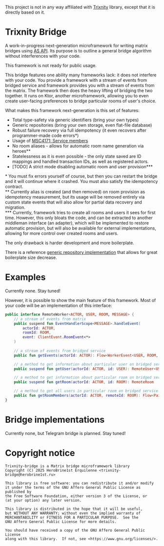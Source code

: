 This project is not in any way affiliated with [Trixnity](https://trixnity.gitlab.io/trixnity/) library, except that it
is directly based on it.

# Trixnity Bridge

A work-in-progress next-generation microframework for writing matrix bridges
using [AS API](https://spec.matrix.org/latest/application-service-api/). Its purpose is to outline a general bridge
algorithm without interferences with your code.

This framework is not ready for public usage.

This bridge features one ability many frameworks lack: it does not interfere with your code. You
provide a framework with a stream of events from bridged service and framework provides you with a stream of events from
the matrix. The framework then does the heavy lifting of bridging the two together. It runs on Ktor, another
microframework,
allowing you to even create user-facing preferences to bridge particular rooms of user's choice.

What makes this framework next-generation is this set of features:

- Total type-safety via generic identifiers (bring your own types)
- Generic repositories (bring your own storage, even flat-file database)
- Robust failure recovery via full idempotency (it even recovers after programmer-made code errors*)
- Usage of [MSC4171: Service members](https://github.com/matrix-org/matrix-spec-proposals/pull/4171)
- No room aliases - allows for automatic room name generation via heroes**
- Statelessness as it is even possible - the only state saved are ID mappings and handled transaction IDs, as well as
  registered actors.
- \[TODO\] A strict mode disabling automatic room and user provision***

\* You must fix errors yourself of course, but then you can restart the bridge and it will continue where it crashed.
You must also satisfy the idempotency contract.  
\*\* Currently alias is created (and then removed) on room provision as idempotency measurement, but its usage will be
removed entirely via custom state events that will also allow for partial data recovery and migration.  
\*\*\* Currently, framework tries to create all rooms and users it sees for first time. However, this only bloats the
code, and can be extracted to another middleman interface (an adapter), which will be implemented to restore automatic
provision, but will also be available for external implementations, allowing for more control over created rooms and
users.

The only drawback is harder development and more boilerplate.

There is a reference [generic repository implementation](generic-repository-double-puppeted) that allows for great
boilerplate size decrease.

# Examples

Currently none. Stay tuned!

However, it is possible to show the main feature of this framework. Most of your code will be an implementation of this
interface:

```kotlin
public interface RemoteWorker<ACTOR, USER, ROOM, MESSAGE> {
    // a stream of events from matrix
    public suspend fun EventHandlerScope<MESSAGE>.handleEvent(
        actorId: ACTOR,
        roomId: ROOM,
        event: ClientEvent.RoomEvent<*>
    )
    
    // a stream of events from bridged service
    public fun getEvents(actorId: ACTOR): Flow<WorkerEvent<USER, ROOM, MESSAGE>>

    // a method to get information about particular user on bridged service
    public suspend fun getUser(actorId: ACTOR, id: USER): RemoteUser<USER>

    // a method to get information about particular room on bridged service
    public suspend fun getRoom(actorId: ACTOR, id: ROOM): RemoteRoom

    // a method to get all users in particular room on bridged service
    public fun getRoomMembers(actorId: ACTOR, remoteId: ROOM): Flow<Pair<USER, RemoteUser<USER>?>>
}
```

# Bridge implementations

Currently none, but Telegram bridge is planned. Stay tuned!

# Copyright notice

```
Trixnity-bridge is a Matrix bridge microframework library
Copyright (C) 2025 HeroBrine1st Erquilenne <trixnity-bridge@herobrine1st.ru>

This library is free software: you can redistribute it and/or modify
it under the terms of the GNU Affero General Public License as published by
the Free Software Foundation, either version 3 of the License, or
(at your option) any later version.

This library is distributed in the hope that it will be useful,
but WITHOUT ANY WARRANTY; without even the implied warranty of
MERCHANTABILITY or FITNESS FOR A PARTICULAR PURPOSE.  See the
GNU Affero General Public License for more details.

You should have received a copy of the GNU Affero General Public License
along with this library.  If not, see <https://www.gnu.org/licenses/>.
```
